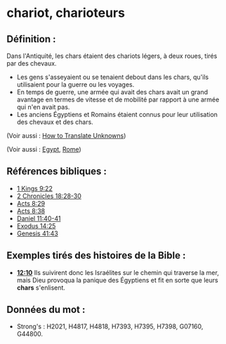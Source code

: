 # chariot, charioteurs

## Définition :

Dans l'Antiquité, les chars étaient des chariots légers, à deux roues, tirés par des chevaux.

* Les gens s'asseyaient ou se tenaient debout dans les chars, qu'ils utilisaient pour la guerre ou les voyages.
* En temps de guerre, une armée qui avait des chars avait un grand avantage en termes de vitesse et de mobilité par rapport à une armée qui n'en avait pas.
* Les anciens Égyptiens et Romains étaient connus pour leur utilisation des chevaux et des chars.

(Voir aussi : [How to Translate Unknowns](rc://en/ta/man/translate/translate-unknown))

(Voir aussi : [Egypt](../names/egypt.md), [Rome](../names/rome.md))

## Références bibliques :

* [1 Kings 9:22](rc://en/tn/help/1ki/09/22)
* [2 Chronicles 18:28-30](rc://en/tn/help/2ch/18/28)
* [Acts 8:29](rc://en/tn/help/act/08/29)
* [Acts 8:38](rc://en/tn/help/act/08/38)
* [Daniel 11:40-41](rc://en/tn/help/dan/11/40)
* [Exodus 14:25](rc://en/tn/help/exo/14/25)
* [Genesis 41:43](rc://en/tn/help/gen/41/43)

## Exemples tirés des histoires de la Bible :

* __[12:10](rc://en/tn/help/obs/12/10)__ Ils suivirent donc les Israélites sur le chemin qui traverse la mer, mais Dieu provoqua la panique des Égyptiens et fit en sorte que leurs __chars__ s'enlisent.

## Données du mot :

* Strong's : H2021, H4817, H4818, H7393, H7395, H7398, G07160, G44800.
